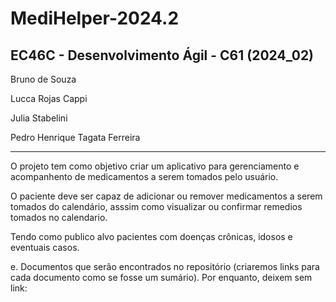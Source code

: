 # MediHelper-2024.2
EC46C - Desenvolvimento Ágil - C61 (2024_02)
------------------------------------------------------------------------------------------------------------------------
Bruno de Souza

Lucca Rojas Cappi

Julia Stabelini

Pedro Henrique Tagata Ferreira 

----------------------------------------------------------------------------------------------------------------------------------------

O projeto tem como objetivo criar um aplicativo para gerenciamento e acompanhento de medicamentos a serem tomados pelo usuário.

O paciente deve ser capaz de adicionar ou remover medicamentos a serem tomados do calendário, asssim como visualizar ou confirmar remedios tomados no calendario.

Tendo como publico alvo pacientes com doenças crônicas, idosos e eventuais casos.

e. Documentos que serão encontrados no repositório (criaremos links para cada documento como se fosse um sumário). Por enquanto, deixem sem link: 
